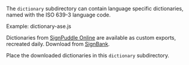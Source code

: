 The `dictionary` subdirectory can contain language specific dictionaries, named with the ISO 639-3 language code.

Example: dictionary-ase.js

Dictionaries from [SignPuddle Online](http://signpuddle.org) are available as custom exports, recreated daily.  Download from [SignBank](http://signbank.org/signmaker/config/dictionary).

Place the downloaded dictionaries in this `dictionary` subdirectory.

